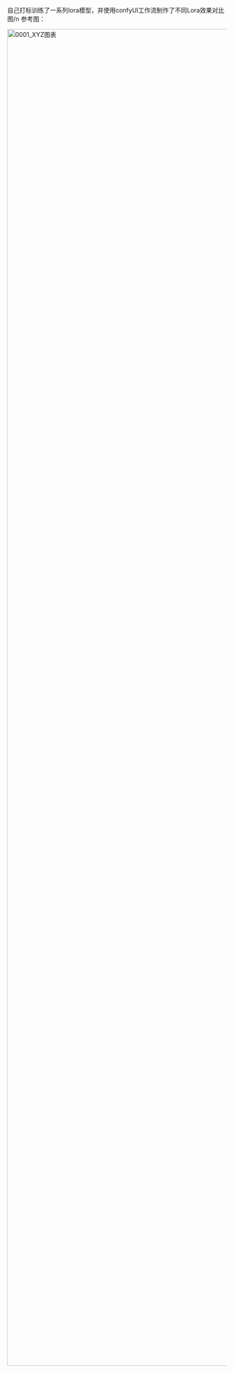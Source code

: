 自己打标训练了一系列lora模型，并使用confyUI工作流制作了不同Lora效果对比图/n
参考图：

<img width="13440" height="3072" alt="0001_XYZ图表" src="https://github.com/user-attachments/assets/79322db1-1a7a-428a-80a6-2278b5a5fd25" />
